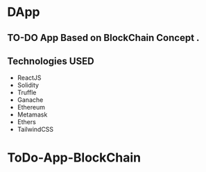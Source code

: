<h1 >DApp</h1>
<h2>TO-DO App Based on BlockChain Concept . </h2> 

## Technologies USED
- ReactJS
- Solidity
- Truffle
- Ganache
- Ethereum
- Metamask
- Ethers
- TailwindCSS
# ToDo-App-BlockChain

